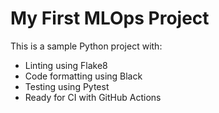 # My First MLOps Project

This is a sample Python project with:
- Linting using Flake8
- Code formatting using Black
- Testing using Pytest
- Ready for CI with GitHub Actions
